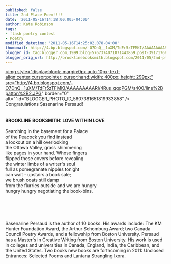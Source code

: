 ```yaml
---
published: false
title: 2nd Place Poem!!!!
date: '2011-05-16T14:18:00.005-04:00'
author: Kate Robinson
tags:
- flash poetry contest
- Poetry
modified_datetime: '2011-05-16T14:25:02.078-04:00'
thumbnail: http://4.bp.blogspot.com/-O7DnQ__1uXM/TdFr5zTFMKI/AAAAAAAAARI/4Rus_qqqPGM/s72-c/line%2Bpatton%2B2.JPG
blogger_id: tag:blogger.com,1999:blog-5767374071871443859.post-3917176875010720610
blogger_orig_url: http://brooklinebooksmith.blogspot.com/2011/05/2nd-place-poem.html
---
```


<a href="http://4.bp.blogspot.com/-O7DnQ__1uXM/TdFr5zTFMKI/AAAAAAAAARI/4Rus_qqqPGM/s1600/line%2Bpatton%2B2.JPG"><img style="display:block; margin:0px auto 10px; text-align:center;cursor:pointer; cursor:hand;width: 400px; height: 299px;" src="http://4.bp.blogspot.com/-O7DnQ__1uXM/TdFr5zTFMKI/AAAAAAAAARI/4Rus_qqqPGM/s400/line%2Bpatton%2B2.JPG" border="0" alt=""id="BLOGGER_PHOTO_ID_5607381651819933858" /></a><br />Congratulations Sasenarine Persaud!<br /><br /><br /><strong>BROOKLINE BOOKSMITH: LOVE WITHIN LOVE</strong> <br /><br />Searching in the basement for a Palace<br />of the Peacock you find instead<br />a lookout on a hill overlooking<br />the Ottawa Valley, grass shimmering<br />like pages in your hand. Whose fingers<br />flipped these covers before revealing<br />the winter limbs of a writer's soul<br />full as pomegranate nipples tonight<br />can wait - upstairs a book sale;<br />we brush coats still damp<br />from the flurries outside and we are hungry<br />hungry hungry negotiating the book-bins.<br /><br /><br /><br /><br /><br />Sasenarine Persaud is the author of 10 books. His awards include: The KM Hunter Foundation Award, the Arthur Schomburg Award; two Canada Council Poetry Awards, and a fellowship from Boston University. Persaud has a Master's in Creative Writing from Boston University. His work is used in colleges and universities in Canada, England, India, the Caribbean, and the United States. Two books new books are forthcoming in 2011: Unclosed Entrances: Selected Poems and Lantana Strangling Ixora.